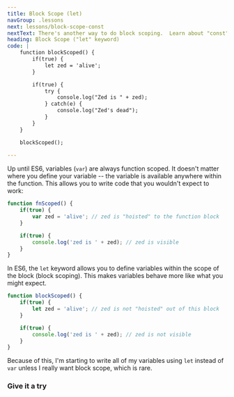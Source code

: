 ```yaml
---
title: Block Scope (let)
navGroup: .lessons
next: lessons/block-scope-const
nextText: There's another way to do block scoping.  Learn about "const" next.
heading: Block Scope ("let" keyword)
code: |
    function blockScoped() {
        if(true) {
            let zed = 'alive'; 
        }

        if(true) {
            try {
                console.log("Zed is " + zed);
            } catch(e) {
                console.log("Zed's dead"); 
            }
        }
    }

    blockScoped();
    
---
```


Up until ES6, variables (`var`) are always function scoped.  It doesn't matter where you define your variable -- the variable is available anywhere within the function.  This allows you to write code that you wouldn't expect to work:

```javascript
function fnScoped() {
    if(true) {
        var zed = 'alive'; // zed is "hoisted" to the function block
    }

    if(true) {
        console.log('zed is ' + zed); // zed is visible
    }
}
```

In ES6, the `let` keyword allows you to define variables within the scope of the block (block scoping).  This makes variables behave more like what you might expect.

```javascript
function blockScoped() {
    if(true) {
        let zed = 'alive'; // zed is not "hoisted" out of this block
    }

    if(true) {
        console.log('zed is ' + zed); // zed is not visible
    }
}
```

Because of this, I'm starting to write all of my variables using `let` instead of `var` unless I really want block scope, which is rare.

### Give it a try
